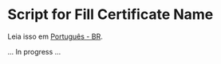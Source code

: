 # Script for Fill Certificate Name

Leia isso em [Português - BR](https://github.com/filhaDeHades/Fill-Out-Certificate/blob/main/README-pt-br.md).

... In progress ...